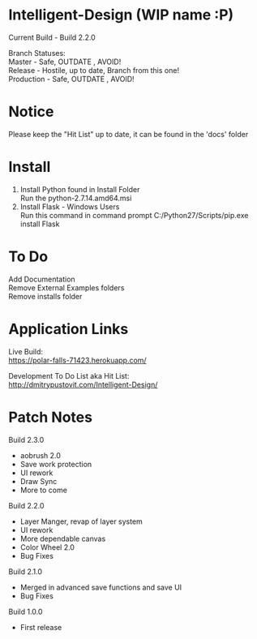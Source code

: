 Intelligent-Design (WIP name :P)
================================
Current Build - Build 2.2.0

Branch Statuses:  
Master - Safe, OUTDATE , AVOID!  
Release - Hostile, up to date, Branch from this one!  
Production - Safe, OUTDATE , AVOID!  

Notice
========
Please keep the "Hit List" up to date, it can be found in the 'docs' folder


Install
===============
1) Install Python found in Install Folder  
	Run the python-2.7.14.amd64.msi  
2) Install Flask - Windows Users  
	Run this command in command prompt C:/Python27/Scripts/pip.exe install Flask  


To Do
=========
Add Documentation  
Remove External Examples folders   
Remove installs folder  


Application Links
==================
Live Build:  
https://polar-falls-71423.herokuapp.com/  

Development To Do List aka Hit List:   
http://dmitrypustovit.com/Intelligent-Design/  

Patch Notes
==================
Build 2.3.0  
- aobrush 2.0  
- Save work protection  
- UI rework  
- Draw Sync  
- More to come  

Build 2.2.0
- Layer Manger, revap of layer system
- UI rework
- More dependable canvas
- Color Wheel 2.0
- Bug Fixes  

Build 2.1.0
- Merged in advanced save functions and save UI
- Bug Fixes

Build 1.0.0
- First release
